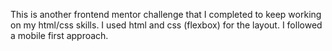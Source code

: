 This is another frontend mentor challenge that I completed to keep working on my html/css skills. 
I used html and css (flexbox) for the layout. I followed a mobile first approach. 